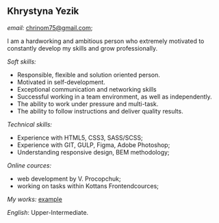## Khrystyna Yezik

*email:* <chrinom75@gmail.com>;

I am a hardworking and ambitious person who extremely motivated to constantly develop my skills and grow professionally.

*Soft skills:*
<ul>
<li>Responsible, flexible and solution oriented person.</li>
<li>Motivated in self-development.</li>
<li>Exceptional communication and networking skills
<li>Successful working in a team environment, as well as independently.</li>
<li>The ability to work under pressure and multi-task.</li>
<li>The ability to follow instructions and deliver quality results.</li>
</ul>

*Technical skills:*
<ul>
<li>Experience with HTML5, CSS3, SASS/SCSS;</li>
<li>Experience with GIT, GULP, Figma, Adobe Photoshop;</li>
<li>Understanding responsive design, BEM methodology;</li>
</ul>

*Online cources:*
<ul>
<li>web development by V. Procopchuk;</li>
<li>working on tasks within Kottans Frontendcources;</li>
</ul>

*My works:*
[example](https://estatevisualpro.com/)


*English*: Upper-Intermediate.
